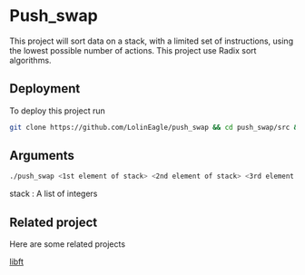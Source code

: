 # Push_swap
This project will sort data on a stack, with a limited set of instructions, using the lowest possible number of actions. This project use Radix sort algorithms.

## Deployment
To deploy this project run
```bash
git clone https://github.com/LolinEagle/push_swap && cd push_swap/src && make && ./push_swap 2 1 3 6 5
```

## Arguments
```bash
./push_swap <1st element of stack> <2nd element of stack> <3rd element of stack> ...
```
stack : A list of integers

## Related project
Here are some related projects

[libft](https://github.com/LolinEagle/libft)
